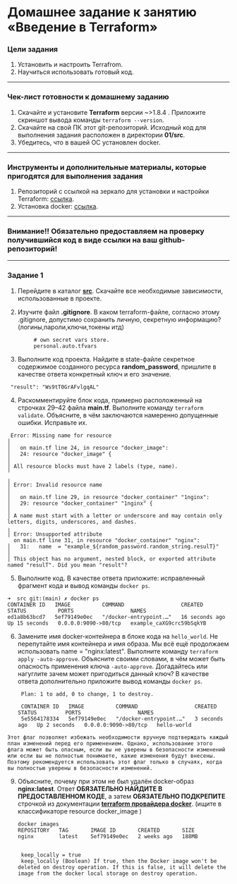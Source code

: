 # Домашнее задание к занятию «Введение в Terraform»

### Цели задания

1. Установить и настроить Terrafrom.
2. Научиться использовать готовый код.

------

### Чек-лист готовности к домашнему заданию

1. Скачайте и установите **Terraform** версии ~>1.8.4 . Приложите скриншот вывода команды ```terraform --version```.
2. Скачайте на свой ПК этот git-репозиторий. Исходный код для выполнения задания расположен в директории **01/src**.
3. Убедитесь, что в вашей ОС установлен docker.

------

### Инструменты и дополнительные материалы, которые пригодятся для выполнения задания

1. Репозиторий с ссылкой на зеркало для установки и настройки Terraform: [ссылка](https://github.com/netology-code/devops-materials).
2. Установка docker: [ссылка](https://docs.docker.com/engine/install/ubuntu/). 
------
### Внимание!! Обязательно предоставляем на проверку получившийся код в виде ссылки на ваш github-репозиторий!
------

### Задание 1

1. Перейдите в каталог [**src**](https://github.com/netology-code/ter-homeworks/tree/main/01/src). Скачайте все необходимые зависимости, использованные в проекте. 
2. Изучите файл **.gitignore**. В каком terraform-файле, согласно этому .gitignore, допустимо сохранить личную, секретную информацию?(логины,пароли,ключи,токены итд)

            # own secret vars store.
            personal.auto.tfvars

3. Выполните код проекта. Найдите  в state-файле секретное содержимое созданного ресурса **random_password**, пришлите в качестве ответа конкретный ключ и его значение.

 ```
  "result": "Ws9tT0GrAFvlgqAL"
 ```

4. Раскомментируйте блок кода, примерно расположенный на строчках 29–42 файла **main.tf**.
Выполните команду ```terraform validate```. Объясните, в чём заключаются намеренно допущенные ошибки. Исправьте их.

```
 Error: Missing name for resource
│ 
│   on main.tf line 24, in resource "docker_image":
│   24: resource "docker_image" {
│ 
│ All resource blocks must have 2 labels (type, name).
╵
╷
│ Error: Invalid resource name
│ 
│   on main.tf line 29, in resource "docker_container" "1nginx":
│   29: resource "docker_container" "1nginx" {
│ 
│ A name must start with a letter or underscore and may contain only letters, digits, underscores, and dashes.
╷
│ Error: Unsupported attribute
  on main.tf line 31, in resource "docker_container" "nginx":
│   31:   name  = "example_${random_password.random_string.resulT}"
│ 
│ This object has no argument, nested block, or exported attribute named "resulT". Did you mean "result"?

```
5. Выполните код. В качестве ответа приложите: исправленный фрагмент кода и вывод команды ```docker ps```.
```
➜  src git:(main) ✗ docker ps
CONTAINER ID   IMAGE          COMMAND                  CREATED          STATUS          PORTS                  NAMES
ed1a8b63bcd7   5ef79149e0ec   "/docker-entrypoint.…"   16 seconds ago   Up 15 seconds   0.0.0.0:9090->80/tcp   example_caXG9crc59bSqkYB
```

6. Замените имя docker-контейнера в блоке кода на ```hello_world```. Не перепутайте имя контейнера и имя образа. Мы всё ещё продолжаем использовать name = "nginx:latest". Выполните команду ```terraform apply -auto-approve```.
Объясните своими словами, в чём может быть опасность применения ключа  ```-auto-approve```. Догадайтесь или нагуглите зачем может пригодиться данный ключ? В качестве ответа дополнительно приложите вывод команды ```docker ps```.

        Plan: 1 to add, 0 to change, 1 to destroy.
        
        CONTAINER ID   IMAGE          COMMAND                  CREATED         STATUS         PORTS                  NAMES
        5e5564178334   5ef79149e0ec   "/docker-entrypoint.…"   3 seconds ago   Up 2 seconds   0.0.0.0:9090->80/tcp   hello-world
```
Этот флаг позволяет избежать необходимости вручную подтверждать каждый план изменений перед его применением. Однако, использование этого флага может быть опасным, если вы не уверены в безопасности изменений или если вы не полностью понимаете, какие изменения будут внесены. Поэтому рекомендуется использовать этот флаг только в случаях, когда вы полностью уверены в безопасности изменений.
```

9. Объясните, почему при этом не был удалён docker-образ **nginx:latest**. Ответ **ОБЯЗАТЕЛЬНО НАЙДИТЕ В ПРЕДОСТАВЛЕННОМ КОДЕ**, а затем **ОБЯЗАТЕЛЬНО ПОДКРЕПИТЕ** строчкой из документации [**terraform провайдера docker**](https://docs.comcloud.xyz/providers/kreuzwerker/docker/latest/docs).  (ищите в классификаторе resource docker_image )
       
       docker images      
       REPOSITORY   TAG       IMAGE ID       CREATED       SIZE
       nginx        latest    5ef79149e0ec   2 weeks ago   188MB

       
        keep_locally = true
        keep_locally (Boolean) If true, then the Docker image won't be deleted on destroy operation. If this is false, it will delete the image from the docker local storage on destroy operation.

